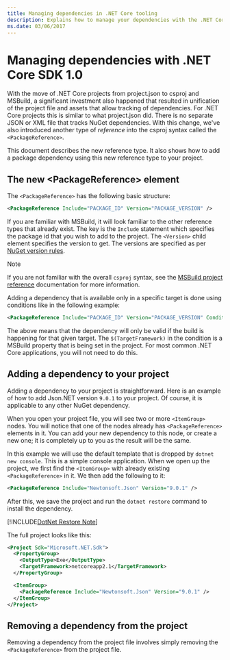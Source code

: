 ```yaml
---
title: Managing dependencies in .NET Core tooling
description: Explains how to manage your dependencies with the .NET Core tools.
ms.date: 03/06/2017
---
```

# Managing dependencies with .NET Core SDK 1.0

With the move of .NET Core projects from project.json to csproj and MSBuild, a significant investment also happened that resulted in unification of the project file and assets that allow tracking of dependencies. For .NET Core projects this is similar to what project.json did. There is no separate JSON or XML file that tracks NuGet dependencies. With this change, we've also introduced another type of *reference* into the csproj syntax called the `<PackageReference>`. 

This document describes the new reference type. It also shows how to add a package dependency using this new reference type to your project. 

## The new \<PackageReference> element
The `<PackageReference>` has the following basic structure:

```xml
<PackageReference Include="PACKAGE_ID" Version="PACKAGE_VERSION" />
```

If you are familiar with MSBuild, it will look familiar to the other reference types that already exist. The key is the `Include` statement which specifies the package id that you wish to add to the project. The `<Version>` child element specifies the version to get. The versions are specified as per [NuGet version rules](/nuget/create-packages/dependency-versions#version-ranges).

> [!NOTE]
> If you are not familiar with the overall `csproj` syntax, see the [MSBuild project reference](/visualstudio/msbuild/msbuild-project-file-schema-reference) documentation for more information.  

Adding a dependency that is available only in a specific target is done using conditions like in the following example:

```xml
<PackageReference Include="PACKAGE_ID" Version="PACKAGE_VERSION" Condition="'$(TargetFramework)' == 'netcoreapp2.1'" />
```

The above means that the dependency will only be valid if the build is happening for that given target. The `$(TargetFramework)` in the condition is a MSBuild property that is being set in the project. For most common .NET Core applications, you will not need to do this. 

## Adding a dependency to your project
Adding a dependency to your project is straightforward. Here is an example of how to add Json.NET version `9.0.1` to your project. Of course, it is applicable to any other NuGet dependency. 

When you open your project file, you will see two or more `<ItemGroup>` nodes. You will notice that one of the nodes already has `<PackageReference>` elements in it. You can add your new dependency to this node, or create a new one; it is completely up to you as the result will be the same. 

In this example we will use the default template that is dropped by `dotnet new console`. This is a simple console application. When we open up the project, we first find the `<ItemGroup>` with already existing `<PackageReference>` in it. We then add the following to it:

```xml
<PackageReference Include="Newtonsoft.Json" Version="9.0.1" />
```

After this, we save the project and run the `dotnet restore` command to install the dependency. 

[!INCLUDE[DotNet Restore Note](~/includes/dotnet-restore-note.md)]

The full project looks like this:

```xml
<Project Sdk="Microsoft.NET.Sdk">
  <PropertyGroup>
    <OutputType>Exe</OutputType>
    <TargetFramework>netcoreapp2.1</TargetFramework>
  </PropertyGroup>

  <ItemGroup>
    <PackageReference Include="Newtonsoft.Json" Version="9.0.1" />
  </ItemGroup>
</Project>
```

## Removing a dependency from the project
Removing a dependency from the project file involves simply removing the `<PackageReference>` from the project file.
